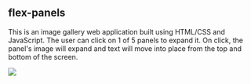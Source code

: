 ## flex-panels ##

This is an image gallery web application built using HTML/CSS and JavaScript. The user can click on 1 of 5 panels to expand it. On click, the panel's image will expand and text will move into place from the top and bottom of the screen.

![](flex-panels.gif)
